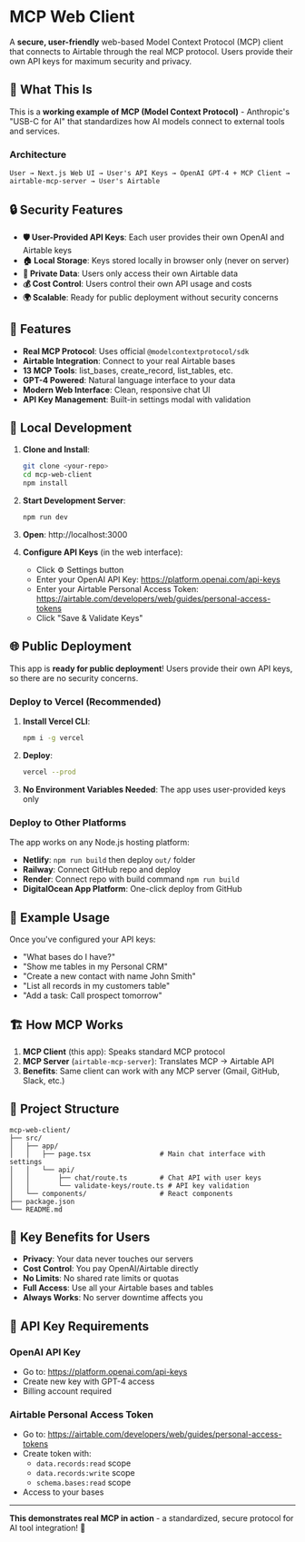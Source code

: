# MCP Web Client

A **secure, user-friendly** web-based Model Context Protocol (MCP) client that connects to Airtable through the real MCP protocol. Users provide their own API keys for maximum security and privacy.

## 🎯 What This Is

This is a **working example of MCP (Model Context Protocol)** - Anthropic's "USB-C for AI" that standardizes how AI models connect to external tools and services.

### Architecture

```
User → Next.js Web UI → User's API Keys → OpenAI GPT-4 + MCP Client → airtable-mcp-server → User's Airtable
```

## 🔒 Security Features

- **🛡️ User-Provided API Keys**: Each user provides their own OpenAI and Airtable keys
- **🏠 Local Storage**: Keys stored locally in browser only (never on server)
- **🔐 Private Data**: Users only access their own Airtable data
- **💰 Cost Control**: Users control their own API usage and costs
- **🌍 Scalable**: Ready for public deployment without security concerns

## 🚀 Features

- **Real MCP Protocol**: Uses official `@modelcontextprotocol/sdk`
- **Airtable Integration**: Connect to your real Airtable bases
- **13 MCP Tools**: list_bases, create_record, list_tables, etc.
- **GPT-4 Powered**: Natural language interface to your data
- **Modern Web Interface**: Clean, responsive chat UI
- **API Key Management**: Built-in settings modal with validation

## 🔧 Local Development

1. **Clone and Install**:
   ```bash
   git clone <your-repo>
   cd mcp-web-client
   npm install
   ```

2. **Start Development Server**:
   ```bash
   npm run dev
   ```

3. **Open**: http://localhost:3000

4. **Configure API Keys** (in the web interface):
   - Click ⚙️ Settings button
   - Enter your OpenAI API Key: https://platform.openai.com/api-keys
   - Enter your Airtable Personal Access Token: https://airtable.com/developers/web/guides/personal-access-tokens
   - Click "Save & Validate Keys"

## 🌐 Public Deployment

This app is **ready for public deployment**! Users provide their own API keys, so there are no security concerns.

### Deploy to Vercel (Recommended)

1. **Install Vercel CLI**:
   ```bash
   npm i -g vercel
   ```

2. **Deploy**:
   ```bash
   vercel --prod
   ```

3. **No Environment Variables Needed**: The app uses user-provided keys only

### Deploy to Other Platforms

The app works on any Node.js hosting platform:
- **Netlify**: `npm run build` then deploy `out/` folder
- **Railway**: Connect GitHub repo and deploy
- **Render**: Connect repo with build command `npm run build`
- **DigitalOcean App Platform**: One-click deploy from GitHub

## 💬 Example Usage

Once you've configured your API keys:

- "What bases do I have?"
- "Show me tables in my Personal CRM"
- "Create a new contact with name John Smith"
- "List all records in my customers table"
- "Add a task: Call prospect tomorrow"

## 🏗️ How MCP Works

1. **MCP Client** (this app): Speaks standard MCP protocol
2. **MCP Server** (`airtable-mcp-server`): Translates MCP → Airtable API  
3. **Benefits**: Same client can work with any MCP server (Gmail, GitHub, Slack, etc.)

## 📁 Project Structure

```
mcp-web-client/
├── src/
│   ├── app/
│   │   ├── page.tsx                 # Main chat interface with settings
│   │   └── api/
│   │       ├── chat/route.ts        # Chat API with user keys
│   │       └── validate-keys/route.ts # API key validation
│   └── components/                  # React components
├── package.json
└── README.md
```

## 🎨 Key Benefits for Users

- **Privacy**: Your data never touches our servers
- **Cost Control**: You pay OpenAI/Airtable directly 
- **No Limits**: No shared rate limits or quotas
- **Full Access**: Use all your Airtable bases and tables
- **Always Works**: No server downtime affects you

## 🔑 API Key Requirements

### OpenAI API Key
- Go to: https://platform.openai.com/api-keys
- Create new key with GPT-4 access
- Billing account required

### Airtable Personal Access Token  
- Go to: https://airtable.com/developers/web/guides/personal-access-tokens
- Create token with:
  - `data.records:read` scope
  - `data.records:write` scope  
  - `schema.bases:read` scope
- Access to your bases

---

**This demonstrates real MCP in action** - a standardized, secure protocol for AI tool integration! 🎉
